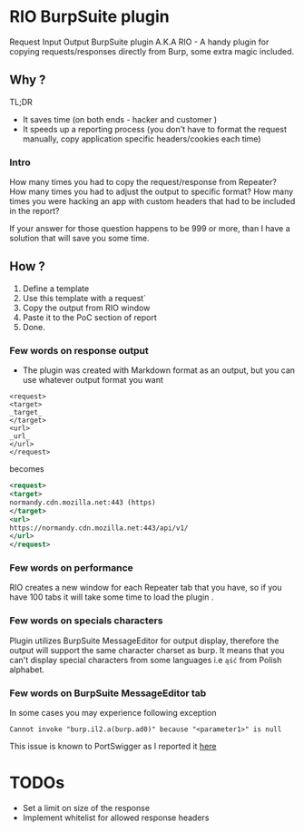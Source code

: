 # RIO BurpSuite plugin 
Request Input Output BurpSuite plugin A.K.A RIO - A handy plugin for copying requests/responses directly from Burp, some extra magic included.

## Why ?
TL;DR

* It saves time (on both ends - hacker and customer )
* It speeds up a reporting process (you don't have to format the request manually, copy application specific headers/cookies each time)

### Intro 
How many times you had to copy the request/response from Repeater?  
How many times you had to adjust the output to specific format? 
How many times you were hacking an app with custom headers that had to be included in the report?

If your answer for those question happens to be  999 or more, than I have a solution that will save you some time.

## How ? 
1. Define a template
2. Use this template with a request`
3. Copy the output from RIO window
4. Paste it to the PoC section of report
5. Done. 

### Few words on response output
* The plugin was created with Markdown format as an output, but you can use whatever output format you want 

```text
<request>
<target>
_target_
</target>
<url>
_url_
</url>
</request>
```
becomes
```xml
<request>
<target>
normandy.cdn.mozilla.net:443 (https)
</target>
<url>
https://normandy.cdn.mozilla.net:443/api/v1/
</url>
</request>
```
### Few words on performance
RIO creates a new window for each Repeater tab that you have, so if you have 100 tabs it will take some time to load the plugin .


### Few words on specials characters
Plugin utilizes BurpSuite MessageEditor for output display, therefore the output will support the same character charset as burp. 
It means that you can't display special characters from some languages i.e `ąść` from Polish alphabet. 

### Few words on BurpSuite MessageEditor tab
In some cases you may experience following exception
```
Cannot invoke "burp.il2.a(burp.ad0)" because "<parameter1>" is null
```
This issue is known to PortSwigger as I reported it [here](https://forum.portswigger.net/thread/burpextenderapi-java-lang-nullpointerexception-cannot-invoke-burp-ehv-a-burp-ikb-because-parameter1-is-null-a81e3915)

# TODOs

* Set a limit on size of the response 
* Implement whitelist for allowed response headers 